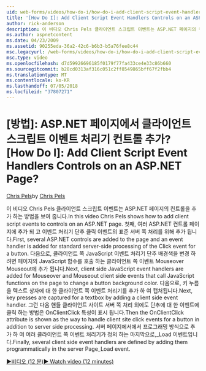 ```yaml
---
uid: web-forms/videos/how-do-i/how-do-i-add-client-script-event-handlers-controls-on-an-aspnet-page
title: '[How Do I]: Add Client Script Event Handlers Controls on an ASP.NET Page? | Microsoft Docs'
author: rick-anderson
description: 이 비디오 Chris Pels 클라이언트 스크립트 이벤트는 ASP.NET 페이지의 컨트롤을 추가 하는 방법을 보여 줍니다. 첫째, 여러 ASP.NET 컨트롤은 페이지 및 e...
ms.author: aspnetcontent
ms.date: 04/23/2009
ms.assetid: 90255eda-36a2-42c6-b6b3-b5a76fee8c44
msc.legacyurl: /web-forms/videos/how-do-i/how-do-i-add-client-script-event-handlers-controls-on-an-aspnet-page
msc.type: video
ms.openlocfilehash: d7d59926696185f0179f77fa433ce4e33c86b660
ms.sourcegitcommit: b28cd0313af316c051c2ff8549865bff67f2fbb4
ms.translationtype: MT
ms.contentlocale: ko-KR
ms.lasthandoff: 07/05/2018
ms.locfileid: "37807271"
---
```

<a name="how-do-i-add-client-script-event-handlers-controls-on-an-aspnet-page"></a>[방법]: ASP.NET 페이지에서 클라이언트 스크립트 이벤트 처리기 컨트롤 추가?
[How Do I]: Add Client Script Event Handlers Controls on an ASP.NET Page?
====================
<span data-ttu-id="1a49f-104">[Chris Pels](https://twitter.com/chrispels)</span><span class="sxs-lookup"><span data-stu-id="1a49f-104">by [Chris Pels](https://twitter.com/chrispels)</span></span>

<span data-ttu-id="1a49f-105">이 비디오 Chris Pels 클라이언트 스크립트 이벤트는 ASP.NET 페이지의 컨트롤을 추가 하는 방법을 보여 줍니다.</span><span class="sxs-lookup"><span data-stu-id="1a49f-105">In this video Chris Pels shows how to add client script events to controls on an ASP.NET page.</span></span> <span data-ttu-id="1a49f-106">첫째, 여러 ASP.NET 컨트롤 페이지에 추가 되 고 이벤트 처리기 단추 클릭 이벤트의 표준 서버 쪽 처리를 위해 추가 됩니다.</span><span class="sxs-lookup"><span data-stu-id="1a49f-106">First, several ASP.NET controls are added to the page and an event handler is added for standard server-side processing of the Click event for a button.</span></span> <span data-ttu-id="1a49f-107">다음으로, 클라이언트 쪽 JavaScript 이벤트 처리기 단추 배경색을 변경 하려면 페이지의 JavaScript 함수를 호출 하는 클라이언트 쪽 이벤트 Mouseover Mouseout에 추가 됩니다.</span><span class="sxs-lookup"><span data-stu-id="1a49f-107">Next, client side JavaScript event handlers are added for Mouseover and Mouseout client side events that call JavaScript functions on the page to change a button background color.</span></span> <span data-ttu-id="1a49f-108">다음으로, 키 누름을 텍스트 상자에 대 한 클라이언트 쪽 이벤트 처리기를 추가 하 여 캡처됩니다.</span><span class="sxs-lookup"><span data-stu-id="1a49f-108">Next, key presses are captured for a textbox by adding a client side event handler.</span></span> <span data-ttu-id="1a49f-109">그런 다음 핸들 클라이언트 사이트 서버 쪽 처리 외에도 단추에 대 한 이벤트에 클릭 하는 방법은 OnClientClick 특성이 표시 됩니다.</span><span class="sxs-lookup"><span data-stu-id="1a49f-109">Then the OnClientClick attribute is shown as the way to handle client site click events for a button in addition to server side processing.</span></span> <span data-ttu-id="1a49f-110">서버 페이지에서에서 프로그래밍 방식으로 추가 하 여 여러 클라이언트 쪽 이벤트 처리기가 정의 하는 마지막으로,\_Load 이벤트입니다.</span><span class="sxs-lookup"><span data-stu-id="1a49f-110">Finally, several client side event handlers are defined by adding them programmatically in the server Page\_Load event.</span></span>

[<span data-ttu-id="1a49f-111">&#9654;비디오 (12 분)</span><span class="sxs-lookup"><span data-stu-id="1a49f-111">&#9654; Watch video (12 minutes)</span></span>](https://channel9.msdn.com/Blogs/ASP-NET-Site-Videos/how-do-i-add-client-script-event-handlers-controls-on-an-aspnet-page)
